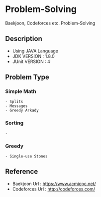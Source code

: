 # Problem-Solving
Baekjoon, Codeforces etc. Problem-Solving

## Description
- Using JAVA Language
- JDK VERSION : 1.8.0
- JUnit VERSION : 4

## Problem Type

### Simple Math
    - Splits
    - Messages 
    - Greedy Arkady
    
### Sorting
    -
    
### Greedy
    - Single-use Stones
    
## Reference
- Baekjoon Url : https://www.acmicpc.net/
- Codeforces Url : http://codeforces.com/

